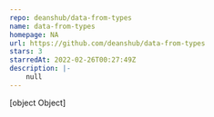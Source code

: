 ```yaml
---
repo: deanshub/data-from-types
name: data-from-types
homepage: NA
url: https://github.com/deanshub/data-from-types
stars: 3
starredAt: 2022-02-26T00:27:49Z
description: |-
    null
---
```


[object Object]
